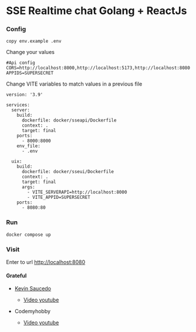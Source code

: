 # SSE Realtime chat Golang + ReactJs


### Config

```copy env.example .env```

Change your values

```
#Api config
CORS=http://localhost:8000,http://localhost:5173,http://localhost:8080
APPIDS=SUPERSECRET
```

Change VITE variables to match values in a previous file

```
version: '3.9'

services:
  server:
    build:
      dockerfile: docker/sseapi/Dockerfile
      context: .
      target: final
    ports:
      - 8000:8000
    env_file:
      - .env

  uix:
    build: 
      dockerfile: docker/sseui/Dockerfile
      context: .
      target: final
      args:
        - VITE_SERVERAPI=http://localhost:8000
        - VITE_APPID=SUPERSECRET
    ports:
      - 8080:80
```

### Run
```
docker compose up
```

### Visit
Enter to url [http://localhost:8080](http://localhost:8080)


#### Grateful
* [Kevin Saucedo](https://www.youtube.com/@kevinsaucedo9134) 
    * [Video youtube ](https://www.youtube.com/watch?v=wHzh5-N2jJQ)

* Codemyhobby
    * [Video youtube ](https://www.youtube.com/watch?v=rDJtEcccQ-s)

